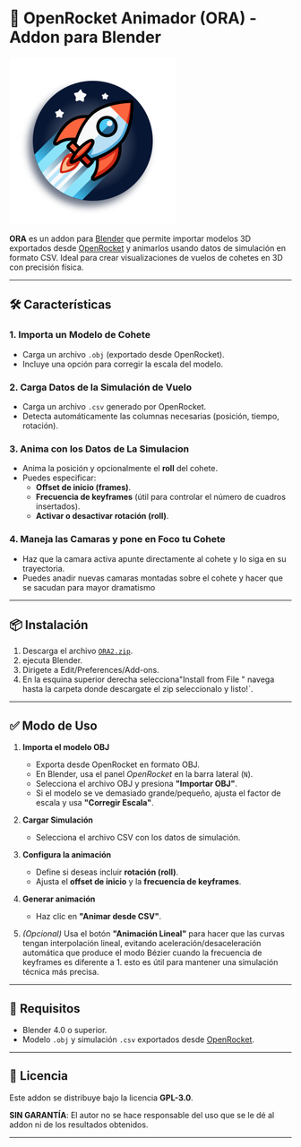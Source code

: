 # 🚀 OpenRocket Animador (ORA) - Addon para Blender


![Logo](https://github.com/infamedavid/OpenRocketAnimator/blob/main/ORA_icon.png)

**ORA** es un addon para [Blender](https://www.blender.org) que permite importar modelos 3D exportados desde [OpenRocket](https://openrocket.info/) y animarlos usando datos de simulación en formato CSV. Ideal para crear visualizaciones de vuelos de cohetes en 3D con precisión física.

---

## 🛠️ Características

### 1. **Importa un Modelo de Cohete**
- Carga un archivo `.obj` (exportado desde OpenRocket).
- Incluye una opción para corregir la escala del modelo.

### 2. **Carga Datos de la Simulación de Vuelo**
- Carga un archivo `.csv` generado por OpenRocket.
- Detecta automáticamente las columnas necesarias (posición, tiempo, rotación).

### 3. **Anima con los Datos de La Simulacion**
- Anima la posición y opcionalmente el **roll** del cohete.
- Puedes especificar:
  - **Offset de inicio (frames)**.
  - **Frecuencia de keyframes** (útil para controlar el número de cuadros insertados).
  - **Activar o desactivar rotación (roll)**.

### 4. **Maneja las Camaras y pone en Foco tu Cohete**
- Haz que la camara activa apunte directamente al cohete y lo siga en su trayectoria.
- Puedes anadir nuevas camaras  montadas sobre el cohete y hacer que se sacudan para mayor dramatismo
  
---

## 📦 Instalación

1. Descarga el archivo [`ORA2.zip`](https://github.com/infamedavid/OpenRocketAnimator/tree/main/assets).
2. ejecuta Blender.
3. Dirigete a Edit/Preferences/Add-ons.
4. En la esquina superior derecha selecciona"Install from File " navega hasta la carpeta  donde descargate el zip seleccionalo  y listo!`.

---

## ✅ Modo de Uso

1. **Importa el modelo OBJ**
   - Exporta desde OpenRocket en formato OBJ.
   - En Blender, usa el panel *OpenRocket* en la barra lateral (`N`).
   - Selecciona el archivo OBJ y presiona **"Importar OBJ"**.
   - Si el modelo se ve demasiado grande/pequeño, ajusta el factor de escala y usa **"Corregir Escala"**.

2. **Cargar Simulación**
   - Selecciona el archivo CSV con los datos de simulación.

3. **Configura la animación**
   - Define si deseas incluir **rotación (roll)**.
   - Ajusta el **offset de inicio** y la **frecuencia de keyframes**.

4. **Generar animación**
   - Haz clic en **"Animar desde CSV"**.

5. *(Opcional)* Usa el botón **"Animación Lineal"** para hacer que las curvas tengan interpolación lineal, evitando aceleración/desaceleración automática que produce el modo Bézier cuando la frecuencia de keyframes es diferente a 1. esto es útil para mantener una simulación técnica más precisa.

---

## 🧪 Requisitos

- Blender 4.0 o superior.
- Modelo `.obj` y simulación `.csv` exportados desde [OpenRocket](https://openrocket.info/).

---

## 📜 Licencia

Este addon se distribuye bajo la licencia **GPL-3.0**.

**SIN GARANTÍA**: El autor no se hace responsable del uso que se le dé al addon ni de los resultados obtenidos.

---



